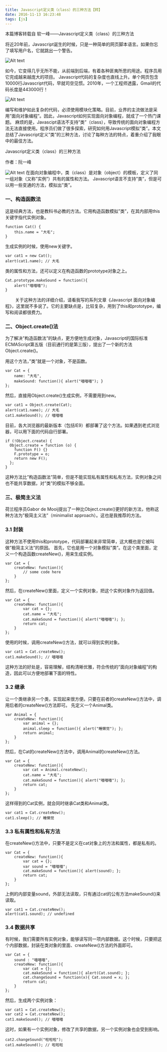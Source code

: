 ```yaml
---
title: Javascript定义类（class）的三种方法【转】
date: 2016-11-13 16:23:48
tags: [js]
---
```

本篇博客转载自 软一峰——Javascript定义类（class）的三种方法

将近20年前，Javascript诞生的时候，只是一种简单的网页脚本语言。如果你忘了填写用户名，它就跳出一个警告。

![Alt text](http://image.beekka.com/blog/201207/bg2012070901.png)

如今，它变得几乎无所不能，从前端到后端，有着各种匪夷所思的用途。程序员用它完成越来越庞大的项目。
Javascript代码的复杂度也直线上升。单个网页包含10000行Javascript代码，早就司空见惯。2010年，一个工程师透露，Gmail的代码长度是443000行！

![Alt text](http://image.beekka.com/blog/201207/bg2012070902.png)

编写和维护如此复杂的代码，必须使用模块化策略。目前，业界的主流做法是采用”面向对象编程”。因此，Javascript如何实现面向对象编程，就成了一个热门课题。
麻烦的是，Javascipt语法不支持”类”（class），导致传统的面向对象编程方法无法直接使用。程序员们做了很多探索，研究如何用Javascript模拟”类”。本文总结了Javascript定义”类”的三种方法，讨论了每种方法的特点，着重介绍了我眼中的最佳方法。

Javascript定义类（class）的三种方法

作者：阮一峰

![Alt text](http://image.beekka.com/blog/201207/bg2012070903.jpg)
在面向对象编程中，类（class）是对象（object）的模板，定义了同一组对象（又称”实例”）共有的属性和方法。
Javascript语言不支持”类”，但是可以用一些变通的方法，模拟出”类”。

### 一、构造函数法
这是经典方法，也是教科书必教的方法。它用构造函数模拟”类”，在其内部用this关键字指代实例对象。

	function Cat() { 
    	this.name = "大毛";
	}

生成实例的时候，使用new关键字。

	var cat1 = new Cat();
	alert(cat1.name); // 大毛

类的属性和方法，还可以定义在构造函数的prototype对象之上。

	Cat.prototype.makeSound = function(){
    	alert("喵喵喵");
	}
　　
关于这种方法的详细介绍，请看我写的系列文章《Javascript 面向对象编程》，这里就不多说了。它的主要缺点是，比较复杂，用到了this和prototype，编写和阅读都很费力。

### 二、Object.create()法
为了解决”构造函数法”的缺点，更方便地生成对象，Javascript的国际标准ECMAScript第五版（目前通行的是第三版），提出了一个新的方法Object.create()。

用这个方法，”类”就是一个对象，不是函数。

	var Cat = {
   	 	name: "大毛",
    	makeSound: function(){ alert("喵喵喵"); }
	};
然后，直接用Object.create()生成实例，不需要用到new。

	var cat1 = Object.create(Cat);
	alert(cat1.name); // 大毛
	cat1.makeSound(); // 喵喵喵
目前，各大浏览器的最新版本（包括IE9）都部署了这个方法。如果遇到老式浏览器，可以用下面的代码自行部署。

	if (!Object.create) {
      Object.create = function (o) {
        function F() {}
        F.prototype = o;
        return new F();
      };
	}
这种方法比”构造函数法”简单，但是不能实现私有属性和私有方法，实例对象之间也不能共享数据，对”类”的模拟不够全面。

### 三、极简主义法
荷兰程序员Gabor de Mooij提出了一种比Object.create()更好的新方法，他称这种方法为”极简主义法”（minimalist approach）。这也是我推荐的方法。

### 3.1 封装
这种方法不使用this和prototype，代码部署起来非常简单，这大概也是它被叫做”极简主义法”的原因。
首先，它也是用一个对象模拟”类”。在这个类里面，定义一个构造函数createNew()，用来生成实例。

	var Cat = {
        createNew: function(){
            // some code here
        }
	};
然后，在createNew()里面，定义一个实例对象，把这个实例对象作为返回值。

	var Cat = {
        createNew: function(){
            var cat = {};
            cat.name = "大毛";
            cat.makeSound = function(){ alert("喵喵喵"); };
            return cat;
        }
	};
使用的时候，调用createNew()方法，就可以得到实例对象。

	var cat1 = Cat.createNew();
	cat1.makeSound(); // 喵喵喵
这种方法的好处是，容易理解，结构清晰优雅，符合传统的”面向对象编程”的构造，因此可以方便地部署下面的特性。

### 3.2 继承
让一个类继承另一个类，实现起来很方便。只要在前者的createNew()方法中，调用后者的createNew()方法即可。
先定义一个Animal类。

	var Animal = {
        createNew: function(){
            var animal = {};
            animal.sleep = function(){ alert("睡懒觉"); };
            return animal;
        }
	};
然后，在Cat的createNew()方法中，调用Animal的createNew()方法。

	var Cat = {
        createNew: function(){
            var cat = Animal.createNew();
            cat.name = "大毛";
            cat.makeSound = function(){ alert("喵喵喵"); };
            return cat;
        }
	};
这样得到的Cat实例，就会同时继承Cat类和Animal类。

	var cat1 = Cat.createNew();
	cat1.sleep(); // 睡懒觉
### 3.3 私有属性和私有方法
在createNew()方法中，只要不是定义在cat对象上的方法和属性，都是私有的。

	var Cat = {
        createNew: function(){
            var cat = {};
            var sound = "喵喵喵";
            cat.makeSound = function(){ alert(sound); };
            return cat;
        }
	};
上例的内部变量sound，外部无法读取，只有通过cat的公有方法makeSound()来读取。

	var cat1 = Cat.createNew();
	alert(cat1.sound); // undefined
### 3.4 数据共享
有时候，我们需要所有实例对象，能够读写同一项内部数据。这个时候，只要把这个内部数据，封装在类对象的里面、createNew()方法的外面即可。

	var Cat = {
        sound : "喵喵喵",
        createNew: function(){
            var cat = {};
            cat.makeSound = function(){ alert(Cat.sound); };
            cat.changeSound = function(x){ Cat.sound = x; };
            return cat;
        }
	};
然后，生成两个实例对象：

	var cat1 = Cat.createNew();
	var cat2 = Cat.createNew();
	cat1.makeSound(); // 喵喵喵
这时，如果有一个实例对象，修改了共享的数据，另一个实例对象也会受到影响。

	cat2.changeSound("啦啦啦");
	cat1.makeSound(); // 啦啦啦
